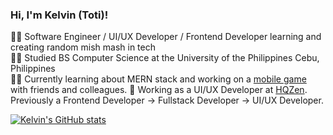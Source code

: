 <!-- Simple bio and stats -->

### Hi, I'm Kelvin (Toti)!

👨‍💻 Software Engineer / UI/UX Developer / Frontend Developer learning and creating random mish mash in tech<br/>
👨‍🎓 Studied BS Computer Science at the University of the Philippines Cebu, Philippines<br/>
✍🏻 Currently learning about MERN stack and working on a [mobile game](https://github.com/knee-son/genequest) with friends and colleagues.
🏢 Working as a UI/UX Developer at [HQZen](https://hqzen.com/). Previously a Frontend Developer -> Fullstack Developer -> UI/UX Developer. 

[![Kelvin's GitHub stats](https://github-readme-stats.vercel.app/api?username=23twoothreee&show_icons=true&theme=noctis_minimus)](https://github.com/23twoothreee/github-readme-stats)
